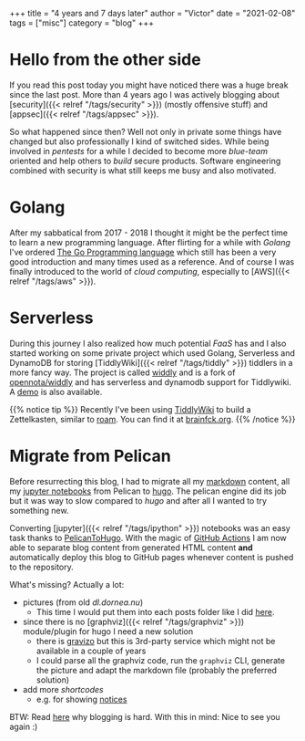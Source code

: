 +++
title = "4 years and 7 days later"
author = "Victor"
date = "2021-02-08"
tags = ["misc"] 
category = "blog"
+++

# Hello from the other side

If you read this post today you might have noticed there was a huge break since the last post. More than 4 years ago I was actively blogging about [security]({{< relref "/tags/security" >}}) (mostly offensive stuff) and [appsec]({{< relref "/tags/appsec" >}}). 

So what happened since then? Well not only in private some things have changed but also professionally I kind of switched sides. While being involved in *pentests* for a while I decided to become more *blue-team* oriented and help others to *build* secure products. Software engineering combined with security is what still keeps me busy and also motivated. 

# Golang

After my sabbatical from 2017 - 2018 I thought it might be the perfect time to learn a new programming language. After flirting for a while with *Golang* I've ordered [The Go Programming language](https://www.goodreads.com/book/show/25080953-the-go-programming-language) which still has been a very good introduction and many times used as a reference. And of course I was finally introduced to the world of *cloud computing*, especially to [AWS]({{< relref "/tags/aws" >}}). 

# Serverless

During this journey I also realized how much potential *FaaS* has and I also started working on some private project which used Golang, Serverless and DynamoDB for storing [TiddlyWiki]({{< relref "/tags/tiddly" >}}) tiddlers in a more fancy way. The project is called [widdly](https://github.com/dorneanu/widdly) and is a fork of [opennota/widdly](https://gitlab.com/opennota/widdly) and has serverless and dynamodb support for Tiddlywiki. A [demo](https://tiddly.info/serverless) is also available. 

{{% notice tip %}}
Recently I've been using [TiddlyWiki](https://tiddlywiki.com/) to build a Zettelkasten, similar to [roam](https://roamresearch.com/). You can find it at [brainfck.org](https://brainfck.org).
{{% /notice %}}
 
# Migrate from Pelican

Before resurrecting this blog, I had to migrate all my [markdown](https://github.com/dorneanu/blog/tree/master/content/posts) content, all my [jupyter notebooks](https://github.com/dorneanu/blog/tree/master/content/jupyter) from Pelican to [hugo](https://gohugo.io/). The pelican engine did its job but it was way to slow compared to *hugo* and after all I wanted to try something new.

Converting [jupyter]({{< relref "/tags/ipython" >}}) notebooks was an easy task thanks to [PelicanToHugo](https://github.com/anthonynelzin/PelicanToHugo). With the magic of [GitHub Actions](https://github.com/dorneanu/blog/blob/master/.github/workflows/main.yml) I am now able to separate blog content from generated HTML content **and** automatically deploy this blog to GitHub pages whenever content is pushed to the repository.

What's missing? Actually a lot:

* pictures (from old *dl.dornea.nu*) 
  + This time I would put them into each posts folder like I did [here](https://github.com/dorneanu/blog/tree/master/static/posts/2015-10-02-manage-a-pki-using-openssl). 
* since there is no [graphviz]({{< relref "/tags/graphviz" >}}) module/plugin for hugo I need a new solution
  + there is [gravizo](http://www.gravizo.com/) but this is 3rd-party service which might not be available in a couple of years
  + I could parse all the graphviz code, run the `graphviz` CLI, generate the picture and adapt the markdown file (probably the preferred solution)
* add more *shortcodes*
  + e.g. for showing [notices](https://github.com/dorneanu/blog/blob/master/layouts/shortcodes/notice.html)

BTW: Read [here](https://jawher.me/5-years-3-days-later/) why blogging is hard. With this in mind: Nice to see you again :)   
